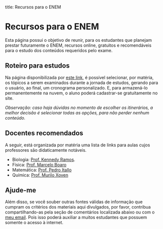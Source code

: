 title: Recursos para o ENEM

# Recursos para o ENEM

Esta página possui o objetivo de reunir, para os estudantes que planejam
prestar futuramente o ENEM, recursos online, gratuitos e recomendáveis para o
estudo dos conteúdos requeridos pelo exame.

## Roteiro para estudos

Na página disponibilizada por [este
link](https://vestibular.brasilescola.uol.com.br/enem/cronograma-estudos), é
possível selecionar, por matéria, os tópicos a serem examinados durante a
jornada de estudos, gerando para o usuário, ao final, um cronograma
personalizado. E, para armazená-lo permanentemente na nuvem, o aluno poderá
cadastrar-se gratuitamente no site.

_Observação: caso haja dúvidas no momento de escolher os itinerários, a melhor decisão é selecionar todas as opções, para não perder nenhum conteúdo._

## Docentes recomendados

A seguir, está organizada por matéria uma lista de links para aulas cujos professores são
didaticamente notáveis.

* Biologia: [Prof. Kennedy Ramos](https://www.youtube.com/@bioexplica).
* Física: [Prof. Marcelo Boaro](https://www.youtube.com/@professorboaro)
* Matemática: [Prof. Pedro Itallo](https://youtube.com/playlist?list=PL-cWjvjoSJcdoCEYbv0ckR4AILITh18uE&si=69gMbxoIZKDJ3WVk)
* Química: [Prof. Murilo Xoven](https://www.youtube.com/results?search_query=Murilo+Xoven&sp=EgQQARgD)

## Ajude-me

Além disso, se você souber outras fontes válidas de informação que cumpram os
critérios dos materiais aqui divulgados, por favor, contribua compartilhando-as
pela seção de comentários localizada abaixo ou com o [meu
email](t0gvovdr@mailmask.me). Pois isso poderá auxiliar a muitos estudantes que
possuem somente o acesso à internet.
